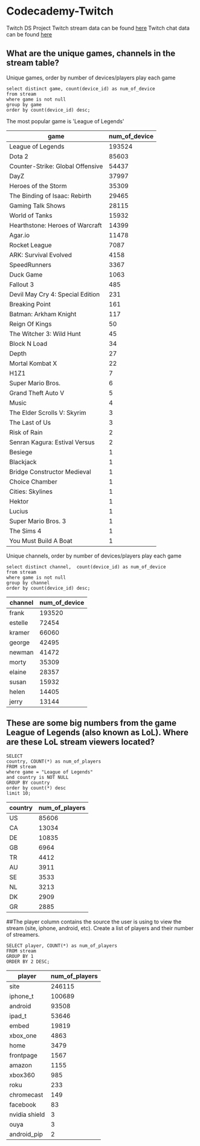 # Codecademy-Twitch # 
Twitch DS Project
Twitch stream data can be found [here](https://raw.githubusercontent.com/Codecademy/datasets/master/twitch/stream.csv) 
Twitch chat data can be found [here](https://github.com/Codecademy/datasets/blob/master/twitch/chat.csv)  

## What are the unique games, channels in the stream table?
Unique games, order by number of devices/players play each game 

```
select distinct game, count(device_id) as num_of_device
from stream
where game is not null
group by game 
order by count(device_id) desc;   
``` 
The most popular game is 'League of Legends'

|game|num_of_device|
|-------|---------|
|League of Legends|193524|
|Dota 2|85603|
|Counter-Strike: Global Offensive|54437|
|DayZ|37997|
|Heroes of the Storm|35309|
|The Binding of Isaac: Rebirth|29465|
|Gaming Talk Shows|28115|
|World of Tanks|15932|
|Hearthstone: Heroes of Warcraft|14399|
|Agar.io|11478|
|Rocket League|7087|
|ARK: Survival Evolved|4158|
|SpeedRunners|3367|
|Duck Game|1063|
|Fallout 3|485|
|Devil May Cry 4: Special Edition|231|
|Breaking Point|161|
|Batman: Arkham Knight|117|
|Reign Of Kings|50|
|The Witcher 3: Wild Hunt|45|
|Block N Load|34|
|Depth|27|
|Mortal Kombat X|22|
|H1Z1|7|
|Super Mario Bros.|6|
|Grand Theft Auto V|5|
|Music|4|
|The Elder Scrolls V: Skyrim|3|
|The Last of Us|3|
|Risk of Rain|2|
|Senran Kagura: Estival Versus|2|
|Besiege|1|
|Blackjack|1|
|Bridge Constructor Medieval|1|
|Choice Chamber|1|
|Cities: Skylines|1|
|Hektor|1|
|Lucius|1|
|Super Mario Bros. 3|1|
|The Sims 4|1|
|You Must Build A Boat|1|


Unique channels, order by number of devices/players play each game 
```
select distinct channel,  count(device_id) as num_of_device
from stream
where game is not null
group by channel 
order by count(device_id) desc;  
```
|channel|num_of_device|
|-------|------|
|frank|193520|
|estelle|72454|
|kramer|66060|
|george|42495|
|newman|41472|
|morty|35309|
|elaine|28357|
|susan|15932|
|helen|14405|
|jerry|13144|



## These are some big numbers from the game League of Legends (also known as LoL). Where are these LoL stream viewers located?
```
SELECT
country, COUNT(*) as num_of_players
FROM stream
where game = "League of Legends" 
and country is NOT NULL
GROUP BY country
order by count(*) desc
limit 10;
```
|country| num_of_players|
|-------|------|
|US|85606|
|CA|13034|
|DE|10835|
|GB|6964|
|TR|4412|
|AU|3911|
|SE|3533|
|NL|3213|
|DK|2909|
|GR|2885|

##The player column contains the source the user is using to view the stream (site, iphone, android, etc). Create a list of players and their number of streamers.
```
SELECT player, COUNT(*) as num_of_players
FROM stream
GROUP BY 1
ORDER BY 2 DESC;
```
|player| num_of_players|
|-------|------|
|site|246115|
|iphone_t|100689|
|android|93508|
|ipad_t|53646|
|embed|19819|
|xbox_one|4863|
|home|3479|
|frontpage|1567|
|amazon|1155|
|xbox360|985|
|roku|233|
|chromecast|149|
|facebook|83|
|nvidia shield|3|
|ouya|3|
|android_pip|2|
